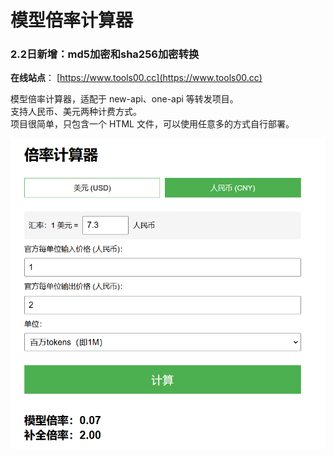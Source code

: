 # 模型倍率计算器
### 2.2日新增：md5加密和sha256加密转换
**在线站点**： [https://www.tools00.cc](https://www.tools00.cc)

模型倍率计算器，适配于 new-api、one-api 等转发项目。  
支持人民币、美元两种计费方式。  
项目很简单，只包含一个 HTML 文件，可以使用任意多的方式自行部署。

![image](./photo1.png)
